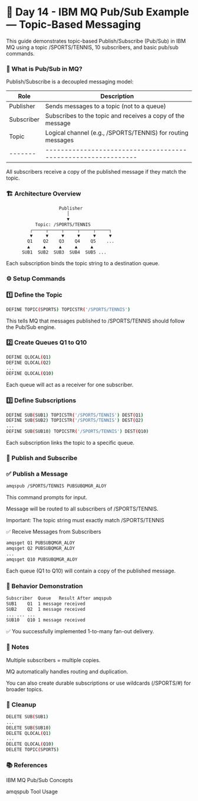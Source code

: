 # 📘 Day 14 - IBM MQ Pub/Sub Example — Topic-Based Messaging
This guide demonstrates topic-based Publish/Subscribe (Pub/Sub) in IBM MQ using a topic /SPORTS/TENNIS, 10 subscribers, and basic pub/sub commands.

### 🧠 What is Pub/Sub in MQ?
Publish/Subscribe is a decoupled messaging model:

|Role	|Description|
|------|-----------|
|Publisher |	Sends messages to a topic (not to a queue)|
|Subscriber	|Subscribes to the topic and receives a copy of the message|
|Topic |	Logical channel (e.g., /SPORTS/TENNIS) for routing messages|
|-------|-------------------------------------------------------------|

All subscribers receive a copy of the published message if they match the topic.

### 🏗️ Architecture Overview
```bash
                    Publisher
                       │
                       ▼
           Topic: /SPORTS/TENNIS
         ┌─────┬─────┬─────┬─────┬─────┐
         ▼     ▼     ▼     ▼     ▼     ▼
        Q1    Q2    Q3    Q4    Q5    ...
        ▲     ▲     ▲     ▲     ▲
      SUB1  SUB2  SUB3  SUB4  SUB5 ...
```
Each subscription binds the topic string to a destination queue.

### ⚙️ Setup Commands
### 1️⃣ Define the Topic
``` bash
DEFINE TOPIC(SPORTS) TOPICSTR('/SPORTS/TENNIS')
```
This tells MQ that messages published to /SPORTS/TENNIS should follow the Pub/Sub engine.

### 2️⃣ Create Queues Q1 to Q10
``` bash
DEFINE QLOCAL(Q1)
DEFINE QLOCAL(Q2)
...
DEFINE QLOCAL(Q10)
```
Each queue will act as a receiver for one subscriber.

### 3️⃣ Define Subscriptions
``` bash
DEFINE SUB(SUB1) TOPICSTR('/SPORTS/TENNIS') DEST(Q1)
DEFINE SUB(SUB2) TOPICSTR('/SPORTS/TENNIS') DEST(Q2)
...
DEFINE SUB(SUB10) TOPICSTR('/SPORTS/TENNIS') DEST(Q10)
```
Each subscription links the topic to a specific queue.

### 🚀 Publish and Subscribe
### ✅ Publish a Message
``` bash
amqspub /SPORTS/TENNIS PUBSUBQMGR_ALOY
```
This command prompts for input.

Message will be routed to all subscribers of /SPORTS/TENNIS.

Important: The topic string must exactly match /SPORTS/TENNIS

✅ Receive Messages from Subscribers
``` bash
amqsget Q1 PUBSUBQMGR_ALOY
amqsget Q2 PUBSUBQMGR_ALOY
...
amqsget Q10 PUBSUBQMGR_ALOY
```
Each queue (Q1 to Q10) will contain a copy of the published message.

### 🔁 Behavior Demonstration
``` bash
Subscriber	Queue	Result After amqspub
SUB1	Q1	1 message received
SUB2	Q2	1 message received
...	...	...
SUB10	Q10	1 message received
```
✅ You successfully implemented 1-to-many fan-out delivery.

### 🧠 Notes
Multiple subscribers = multiple copies.

MQ automatically handles routing and duplication.

You can also create durable subscriptions or use wildcards (/SPORTS/#) for broader topics.

### 🧼 Cleanup
``` bash
DELETE SUB(SUB1)
...
DELETE SUB(SUB10)
DELETE QLOCAL(Q1)
...
DELETE QLOCAL(Q10)
DELETE TOPIC(SPORTS)
```
### 📚 References

IBM MQ Pub/Sub Concepts

amqspub Tool Usage

